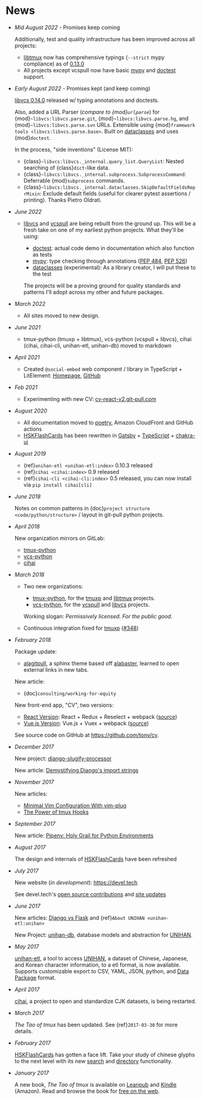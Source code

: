 # News

- _Mid August 2022_ - Promises keep coming

  Additionally, test and quality infrastructure has been improved across all
  projects:

  - [libtmux] now has comprehensive typings (`--strict` mypy compliance) as of
    [0.13.0](https://libtmux.git-pull.com/history.html#libtmux-0-13-0-2022-08-05)
  - All projects except vcspull now have basic [mypy] and [doctest] support.

  [libtmux]: https://libtmux.git-pull.com

- _Early August 2022_ - Promises kept (and keep coming)

  [libvcs 0.14.0] released w/ typing annotations and doctests.

  Also, added a URL Parser (_compare to {mod}`urlparse`_) for {mod}`~libvcs:libvcs.parse.git`,
  {mod}`~libvcs:libvcs.parse.hg`, and {mod}`~libvcs:libvcs.parse.svn` URLs. Extensible using
  {mod}`framework tools <libvcs:libvcs.parse.base>`. Built on [dataclasses] and uses {mod}`doctest`.

  In the process, "side inventions" (License MIT):

  - {class}`~libvcs:libvcs._internal.query_list.QueryList`: Nested searching of {class}`dict`-like
    data.
  - {class}`~libvcs:libvcs._internal.subprocess.SubprocessCommand`: Deferrable {mod}`subprocess`
    commands.
  - {class}`~libvcs:libvcs._internal.dataclasses.SkipDefaultFieldsReprMixin`: Exclude default fields
    (useful for clearer pytest assertions / printing). Thanks Pietro Oldrati.

  [libvcs 0.14.0]: https://libvcs.git-pull.com/history.html#libvcs-0-14-0-2022-07-31

- _June 2022_

  - [libvcs] and [vcspull] are being rebuilt from the ground up. This will be a fresh take on one of
    my earliest python projects. What they'll be using:

    - [doctest]: actual code demo in documentation which also function as tests
    - [mypy]: type checking through annotations ([PEP 484], [PEP 526])
    - [dataclasses] (experimental): As a library creator, I will put these to the test

    The projects will be a proving ground for quality standards and patterns I'll adopt across my
    other and future packages.

    [libvcs]: https://libvcs.git-pull.com
    [vcspull]: https://vcspull.git-pull.com
    [doctest]: https://docs.python.org/3/library/doctest.html
    [mypy]: https://mypy.readthedocs.io/
    [dataclasses]: https://docs.python.org/3/library/dataclasses.html
    [pep 484]: https://peps.python.org/pep-0484/
    [pep 526]: https://peps.python.org/pep-0526/

- _March 2022_

  - All sites moved to new design.

- _June 2021_

  - tmux-python (tmuxp + libtmux), vcs-python (vcspull + libvcs), cihai (cihai, cihai-cli,
    unihan-etl, unihan-db) moved to markdown

- _April 2021_

  - Created `@social-embed` web component / library in TypeScript + LitElement:
    [Homepage](https://social-embed.git-pull.com),
    [GitHub](https://github.com/social-embed/social-embed)

- _Feb 2021_

  - Experimenting with new CV: [cv-react-v2.git-pull.com](https://cv-react-v2.git-pull.com/)

- _August 2020_

  - All documentation moved to [poetry](https://python-poetry.org/), Amazon CloudFront and GitHub
    actions
  - [HSKFlashCards] has been rewritten in [Gatsby] + [TypeScript] + [chakra-ui]

[gatsby]: https://gatsbyjs.com
[typescript]: https://www.typescriptlang.org
[chakra-ui]: https://chakra-ui.com/
[hskflashcards]: https://www.hskflashcards.com

- _August 2019_

  - {ref}`unihan-etl <unihan-etl:index>` 0.10.3 released
  - {ref}`cihai <cihai:index>` 0.9 released
  - {ref}`cihai-cli <cihai-cli:index>` 0.5 released, you can now install via
    `pip install cihai[cli]`

- _June 2018_

  Notes on common patterns in {doc}`project structure <code/python/structure>` / layout in git-pull
  python projects.

- _April 2018_

  New organization mirrors on GitLab:

  - [tmux-python](https://gitlab.com/tmux-python)
  - [vcs-python](https://gitlab.com/vcs-python)
  - [cihai](https://gitlab.com/cihai)

- _March 2018_

  - Two new organizations:

    - [tmux-python](https://github.com/tmux-python), for the [tmuxp](https://tmuxp.git-pull.com) and
      [libtmux](https://libvcs.git-pull.com) projects.
    - [vcs-python](https://github.com/vcs-python), for the [vcspull](https://vcspull.git-pull.com)
      and [libvcs](https://libvcs.git-pull.com) projects.

    Working slogan: _Permissively licensed. For the public good._

  - Continuous integration fixed for [tmuxp] ([#348](https://github.com/tmux-python/tmuxp/pull/348))

- _February 2018_

  Package update:

  - [alagitpull](https://github.com/git-pull/alagitpull), a sphinx theme based off
    [alabaster](https://github.com/bitprophet/alabaster), learned to open external links in new
    tabs.

  New article:

  - {doc}`consulting/working-for-equity`

  New front-end app, "CV", two versions:

  - [React Version](https://cv-react.git-pull.com): React + Redux + Reselect + webpack
    ([source](https://github.com/tony/cv/tree/master/react))
  - [Vue.js Version](https://cv-vue.git-pull.com): Vue.js + Vuex + webpack
    ([source](https://github.com/tony/cv/tree/master/vue))

  See source code on GitHub at <https://github.com/tony/cv>.

- _December 2017_

  New project: [django-slugify-processor](https://django-slugify-processor.git-pull.com/)

  New article:
  [Demystifying Django's import strings](https://devel.tech/tips/n/djms3tTe/demystifying-djangos-import-strings/)

- _November 2017_

  New articles:

  - [Minimal Vim Configuration With vim-plug](https://devel.tech/snippets/n/vIMmz8vZ/minimal-vim-configuration-with-vim-plug)
  - [The Power of tmux Hooks](https://devel.tech/tips/n/tMuXz2lj/the-power-of-tmux-hooks/)

- _September 2017_

  New article:
  [Pipenv: Holy Grail for Python Environments](https://devel.tech/tips/n/pIpEnvNh/pipenv/)

- _August 2017_

  The design and internals of [HSKFlashCards] have been refreshed

- _July 2017_

  New website (_in development_): <https://devel.tech>

  See devel.tech's [open source contributions](https://devel.tech/site/open-source) and
  [site updates](https://devel.tech/site/updates)

- _June 2017_

  New articles: [Django vs Flask] and {ref}`About UNIHAN <unihan-etl:unihan>`

  New Project: [unihan-db], database models and abstraction for [UNIHAN].

  [django vs flask]: https://devel.tech/features/django-vs-flask/

- _May 2017_

  [unihan-etl], a tool to access [UNIHAN], a dataset of Chinese, Japanese, and Korean character
  information, to a etl format, is now available. Supports customizable export to CSV, YAML, JSON,
  python, and [Data Package] format.

- _April 2017_

  [cihai], a project to open and standardize CJK datasets, is being restarted.

- _March 2017_

  _The Tao of tmux_ has been updated. See {ref}`2017-03-30` for more details.

- _February 2017_

  [HSKFlashCards] has gotten a face lift. Take your study of chinese glyphs to the next level with
  its new [search](https://www.hskflashcards.com/search) and
  [directory](https://www.hskflashcards.com/browse) functionality.

- _January 2017_

  A new book, _The Tao of tmux_ is available on [Leanpub] and [Kindle] (Amazon). Read and browse the
  book for [free on the web].

[libtmux]: https://libtmux.git-pull.com
[tmuxp]: https://tmuxp.git-pull.com
[libvcs]: https://libvcs.git-pull.com
[vcspull]: https://vcspull.git-pull.com
[unihan-etl]: https://unihan-etl.git-pull.com
[unihan-db]: https://unihan-db.git-pull.com
[unihan]: https://en.wikipedia.org/wiki/Han_unification
[cihai]: https://cihai.git-pull.com
[data package]: http://frictionlessdata.io/data-packages/
[free on the web]: https://leanpub.com/the-tao-of-tmux/read
[leanpub]: https://leanpub.com/the-tao-of-tmux
[kindle]: http://amzn.to/2gPfRhC

